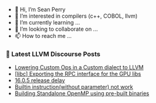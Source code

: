 - 👋 Hi, I’m Sean Perry
- 👀 I’m interested in compilers (c++, COBOL, llvm)
- 🌱 I’m currently learning ...
- 💞️ I’m looking to collaborate on ...
- 📫 How to reach me ...

<!---
s66perry/s66perry is a ✨ special ✨ repository because its `README.md` (this file) appears on your GitHub profile.
You can click the Preview link to take a look at your changes.
--->
### 📕 Latest LLVM Discourse Posts

<!-- DISCOURSE-LLVM:START -->
- [Lowering Custom Ops in a Custom dialect to LLVM](https://discourse.llvm.org/t/lowering-custom-ops-in-a-custom-dialect-to-llvm/71044#post_1)
- [[libc] Exporting the RPC interface for the GPU libs](https://discourse.llvm.org/t/libc-exporting-the-rpc-interface-for-the-gpu-libs/71030#post_5)
- [16.0.5 release delay](https://discourse.llvm.org/t/16-0-5-release-delay/71010#post_3)
- [Builtin instruction&lpar;without parameter&rpar; not work](https://discourse.llvm.org/t/builtin-instruction-without-parameter-not-work/71043#post_1)
- [Building Standalone OpenMP using pre-built binaries](https://discourse.llvm.org/t/building-standalone-openmp-using-pre-built-binaries/71042#post_2)
<!-- DISCOURSE-LLVM:END -->
